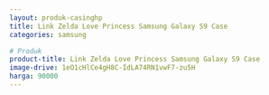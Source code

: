 ```yaml
---
layout: produk-casinghp
title: Link Zelda Love Princess Samsung Galaxy S9 Case
categories: samsung

# Produk
product-title: Link Zelda Love Princess Samsung Galaxy S9 Case
image-drive: 1eO1cHlCe4gH8C-IdLA74RN1vwF7-zu5H
harga: 90000
---
```

